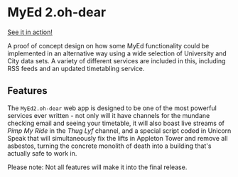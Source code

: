 MyEd 2.oh-dear
==============

[See it in action!](http://54.228.211.86/ilw/)

A proof of concept design on how some MyEd functionality could be implemented
in an alternative way using a wide selection of University and City data sets.
A variety of different services are included in this, including RSS feeds and
an updated timetabling service.



Features
--------

The `MyEd2.oh-dear` web app is designed to be one of the most powerful
services ever written - not only will it have channels for the mundane
checking email and seeing your timetable, it will also boast live streams of
*Pimp My Ride* in the *Thug Lyf* channel, and a special script coded
in Unicorn Speak that will simultaneously fix the lifts in Appleton Tower and
remove all asbestos, turning the concrete monolith of death into a building
that's actually safe to work in.

Please note: Not all features will make it into the final release.

